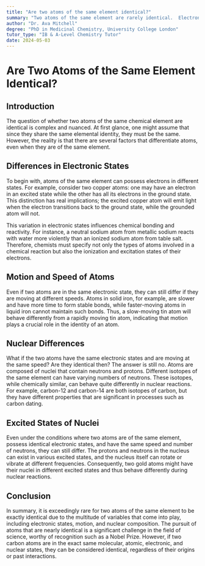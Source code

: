 ```yaml
---
title: "Are two atoms of the same element identical?"
summary: "Two atoms of the same element are rarely identical.  Electrons can be in different states, atoms can have different numbers of neutrons (isotopes), and nuclei can be in excited states. Even atoms with the same electronic, nuclear, and rotational states are not completely identical, but they are chemically identical."
author: "Dr. Ava Mitchell"
degree: "PhD in Medicinal Chemistry, University College London"
tutor_type: "IB & A-Level Chemistry Tutor"
date: 2024-05-03
---
```


# Are Two Atoms of the Same Element Identical?

## Introduction

The question of whether two atoms of the same chemical element are identical is complex and nuanced. At first glance, one might assume that since they share the same elemental identity, they must be the same. However, the reality is that there are several factors that differentiate atoms, even when they are of the same element.

## Differences in Electronic States

To begin with, atoms of the same element can possess electrons in different states. For example, consider two copper atoms: one may have an electron in an excited state while the other has all its electrons in the ground state. This distinction has real implications; the excited copper atom will emit light when the electron transitions back to the ground state, while the grounded atom will not. 

This variation in electronic states influences chemical bonding and reactivity. For instance, a neutral sodium atom from metallic sodium reacts with water more violently than an ionized sodium atom from table salt. Therefore, chemists must specify not only the types of atoms involved in a chemical reaction but also the ionization and excitation states of their electrons.

## Motion and Speed of Atoms

Even if two atoms are in the same electronic state, they can still differ if they are moving at different speeds. Atoms in solid iron, for example, are slower and have more time to form stable bonds, while faster-moving atoms in liquid iron cannot maintain such bonds. Thus, a slow-moving tin atom will behave differently from a rapidly moving tin atom, indicating that motion plays a crucial role in the identity of an atom.

## Nuclear Differences

What if the two atoms have the same electronic states and are moving at the same speed? Are they identical then? The answer is still no. Atoms are composed of nuclei that contain neutrons and protons. Different isotopes of the same element can have varying numbers of neutrons. These isotopes, while chemically similar, can behave quite differently in nuclear reactions. For example, carbon-12 and carbon-14 are both isotopes of carbon, but they have different properties that are significant in processes such as carbon dating.

## Excited States of Nuclei

Even under the conditions where two atoms are of the same element, possess identical electronic states, and have the same speed and number of neutrons, they can still differ. The protons and neutrons in the nucleus can exist in various excited states, and the nucleus itself can rotate or vibrate at different frequencies. Consequently, two gold atoms might have their nuclei in different excited states and thus behave differently during nuclear reactions.

## Conclusion

In summary, it is exceedingly rare for two atoms of the same element to be exactly identical due to the multitude of variables that come into play, including electronic states, motion, and nuclear composition. The pursuit of atoms that are nearly identical is a significant challenge in the field of science, worthy of recognition such as a Nobel Prize. However, if two carbon atoms are in the exact same molecular, atomic, electronic, and nuclear states, they can be considered identical, regardless of their origins or past interactions.
    